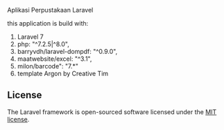 Aplikasi Perpustakaan Laravel

this application is build with:</br>
1. Laravel 7 </br>
2. php: "^7.2.5|^8.0",</br>
3. barryvdh/laravel-dompdf: "^0.9.0",</br>  
4. maatwebsite/excel: "^3.1",</br>
5. milon/barcode": "7.*"</br>
6. template Argon by Creative Tim



## License

The Laravel framework is open-sourced software licensed under the [MIT license](https://opensource.org/licenses/MIT).
